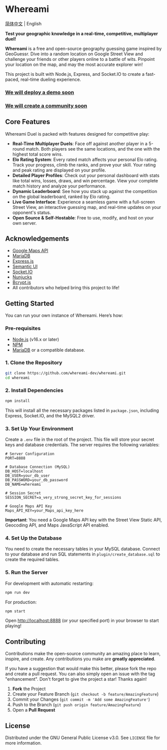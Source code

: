 # Whereami

[简体中文](/whereami-dev/whereami/blob/main/README-zh.md) | English

**Test your geographic knowledge in a real-time, competitive, multiplayer duel!**

**Whereami** is a free and open-source geography guessing game inspired by GeoGuessr. Dive into a random location on Google Street View and challenge your friends or other players online to a battle of wits. Pinpoint your location on the map, and may the most accurate explorer win!

This project is built with Node.js, Express, and Socket.IO to create a fast-paced, real-time dueling experience.

### [We will deploy a demo soon]()

### [We will create a community soon]()

## Core Features

Whereami Duel is packed with features designed for competitive play:

  * **Real-Time Multiplayer Duels**: Face off against another player in a 5-round match. Both players see the same locations, and the one with the highest total score wins.
  * **Elo Rating System**: Every rated match affects your personal Elo rating. Track your progress, climb the ranks, and prove your skill. Your rating and peak rating are displayed on your profile.
  * **Detailed Player Profiles**: Check out your personal dashboard with stats like total wins, losses, draws, and win percentage. View your complete match history and analyze your performance.
  * **Dynamic Leaderboard**: See how you stack up against the competition on the global leaderboard, ranked by Elo rating.
  * **Live Game Interface**: Experience a seamless game with a full-screen Street View, an interactive guessing map, and real-time updates on your opponent's status.
  * **Open Source & Self-Hostable**: Free to use, modify, and host on your own server.

## Acknowledgements

- [Google Maps API](https://developers.google.com/maps)
- [MariaDB](https://mariadb.org/)
- [Express.js](https://expressjs.com/)
- [Semantic UI](https://semantic-ui.com/)
- [Socket.IO](https://socket.io/)
- [Nunjucks](https://github.com/mozilla/nunjucks)
- [Bcrypt.js](https://github.com/kelektiv/node.bcrypt.js)
- All contributors who helped bring this project to life!

## Getting Started

You can run your own instance of Whereami. Here’s how:

### Pre-requisites

  * [Node.js](https://nodejs.org/) (v16.x or later)
  * [NPM](https://www.npmjs.com/)
  * [MariaDB](https://mariadb.org/) or a compatible database.

### 1. Clone the Repository

```bash
git clone https://github.com/whereami-dev/whereami.git
cd whereami
```

### 2. Install Dependencies

```bash
npm install
```

This will install all the necessary packages listed in `package.json`, including Express, Socket.IO, and the MySQL2 driver.

### 3. Set Up Your Environment

Create a `.env` file in the root of the project. This file will store your secret keys and database credentials. The server requires the following variables:

```env
# Server Configuration
PORT=8888

# Database Connection (MySQL)
DB_HOST=localhost
DB_USER=your_db_user
DB_PASSWORD=your_db_password
DB_NAME=whereami

# Session Secret
SESSION_SECRET=a_very_strong_secret_key_for_sessions

# Google Maps API Key
Maps_API_KEY=your_Maps_api_key_here
```

**Important**: You need a Google Maps API key with the Street View Static API, Geocoding API, and Maps JavaScript API enabled.

### 4. Set Up the Database

You need to create the necessary tables in your MySQL database. Connect to your database and run SQL statements in `plugin/create_database.sql` to create the required tables.

### 5. Run the Server

For development with automatic restarting:

```bash
npm run dev
```

For production:

```bash
npm start
```

Open <http://localhost:8888> (or your specified port) in your browser to start playing!

## Contributing

Contributions make the open-source community an amazing place to learn, inspire, and create. Any contributions you make are **greatly appreciated**.

If you have a suggestion that would make this better, please fork the repo and create a pull request. You can also simply open an issue with the tag "enhancement". Don't forget to give the project a star! Thanks again!

1.  **Fork** the Project
2.  Create your Feature Branch (`git checkout -b feature/AmazingFeature`)
3.  Commit your Changes (`git commit -m 'Add some AmazingFeature'`)
4.  Push to the Branch (`git push origin feature/AmazingFeature`)
5.  Open a **Pull Request**

## License

Distributed under the GNU General Public License v3.0. See `LICENSE` file for more information.
